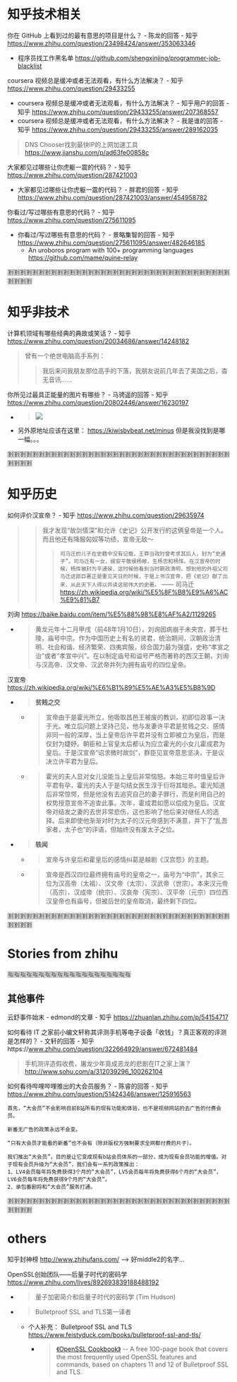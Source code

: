 
# 知乎技术相关

你在 GitHub 上看到过的最有意思的项目是什么？ - 陈龙的回答 - 知乎 https://www.zhihu.com/question/23498424/answer/353063346
- 程序员找工作黑名单 https://github.com/shengxinjing/programmer-job-blacklist

coursera 视频总是缓冲或者无法观看，有什么方法解决？ - 知乎 https://www.zhihu.com/question/29433255
- coursera 视频总是缓冲或者无法观看，有什么方法解决？ - 知乎用户的回答 - 知乎 https://www.zhihu.com/question/29433255/answer/207368557
- coursera 视频总是缓冲或者无法观看，有什么方法解决？ - 我是谁的回答 - 知乎 https://www.zhihu.com/question/29433255/answer/289162035
> DNS Chooser找到最快IP的上网加速工具 https://www.jianshu.com/p/ad63fe00858c

大家都见过哪些让你虎躯一震的代码？ - 知乎 https://www.zhihu.com/question/287421003
- 大家都见过哪些让你虎躯一震的代码？ - 胖君的回答 - 知乎 https://www.zhihu.com/question/287421003/answer/454958782

你看过/写过哪些有意思的代码？ - 知乎 https://www.zhihu.com/question/275611095
- 你看过/写过哪些有意思的代码？ - 景略集智的回答 - 知乎 https://www.zhihu.com/question/275611095/answer/482646185
  * An uroboros program with 100+ programming languages https://github.com/mame/quine-relay

:u5272::u5272::u5272::u5272::u5272::u5272::u5272::u5272::u5272::u5272::u5272::u5272::u5272::u5272::u5272::u5272::u5272::u5272::u5272::u5272::u5272::u5272::u5272::u5272::u5272::u5272::u5272::u5272::u5272::u5272::u5272::u5272::u5272::u5272::u5272::u5272::u5272::u5272::u5272::u5272:

# 知乎非技术

计算机领域有哪些经典的典故或笑话？ - 知乎 https://www.zhihu.com/question/20034686/answer/14248182
> 曾有一个绝世电脑高手系列：
>> 我后来问我朋友那位高手的下落，我朋友说前几年去了美国之后，杳无音讯……

你所见过最具正能量的图片有哪些？ - 马骋遥的回答 - 知乎 https://www.zhihu.com/question/20802446/answer/16230197
- > ![](https://pic2.zhimg.com/80/6c8dee510b8b1c6f0bf2d9df6d9f9c6c_720w.jpg)
- 另外原地址应该在这里： https://kiwisbybeat.net/minus 但是我没找到是哪一幅。。。

:u5272::u5272::u5272::u5272::u5272::u5272::u5272::u5272::u5272::u5272::u5272::u5272::u5272::u5272::u5272::u5272::u5272::u5272::u5272::u5272::u5272::u5272::u5272::u5272::u5272::u5272::u5272::u5272::u5272::u5272::u5272::u5272::u5272::u5272::u5272::u5272::u5272::u5272::u5272::u5272:

# 知乎历史

如何评价汉宣帝？ - 知乎 https://www.zhihu.com/question/29635974
>> 我才发现“故剑情深”和允许《史记》公开发行的这俩皇帝是一个人。而且他还有降服匈奴等功绩，宣帝无敌～
>>> `司马迁的儿子在史籍中没有记载，王莽当政时曾考求其后人，封为“史通子”。司马迁有一女，嫁安平敬侯杨敞，生杨忠和杨恽。在汉宣帝的时候，杨恽被封为平通侯，这时候他看到当时朝政清明，想到他的外祖父司马迁这部巨著正是重见天日的时候，于是上书汉宣帝，把《史记》献了出来，从此天下人得以共读这部伟大的史著。` —— 司马迁 https://zh.wikipedia.org/wiki/%E5%8F%B8%E9%A6%AC%E9%81%B7

刘询 https://baike.baidu.com/item/%E5%88%98%E8%AF%A2/1129265
- > 黄龙元年十二月甲戌（前48年1月10日），刘询因病崩于未央宫，葬于杜陵，庙号中宗。作为中国历史上有名的贤君，统治期间，汉朝政治清明、社会和谐、经济繁荣、四夷宾服，综合国力最为强盛，史称“孝宣之治”或者“孝宣中兴”。在以制定庙号和谥号严格而著称的西汉王朝，刘询与汉高帝、汉文帝、汉武帝并列为拥有庙号的四位皇帝。

汉宣帝 https://zh.wikipedia.org/wiki/%E6%B1%89%E5%AE%A3%E5%B8%9D
- > **贫贱之交**
  * > 宣帝由于是霍光所立，他吸取昌邑王被废的教训，初即位政事一决于光。唯立后问题上坚持己见，他与发妻许平君是贫贱之交、感情非同一般的深厚，当上皇帝后许平君并没有立即被立为皇后，而是仅封为婕妤。朝臣和上官皇太后都认为应立霍光的小女儿霍成君为皇后。于是汉宣帝“诏求微时故剑”，群臣见宣帝意思坚决，于是议决立许平君为皇后。
  * > 霍光的夫人显对女儿没能当上皇后非常恼怒。本始三年时值皇后许平君有孕，霍光的夫人于是勾结女医生淳于衍将其暗杀。霍光知道后非常惊愕，但是他没有去追究自己的妻子罪行，而是利用自己的权势授意宣帝不追查此事。次年，霍成君如愿以偿成为皇后。汉宣帝对结发之妻的去世非常悲伤，这也影响了他后来对继任人的选择。后来即使他渐渐对时为太子的汉元帝感到不满意，并下了“乱吾家者，太子也”的评语，但始终没有废太子之位。 
- > **轶闻**
  * > 宣帝与许皇后和霍皇后的感情纠葛是越剧《汉宫怨》的主题。
  * > 宣帝是西汉四位最终拥有庙号的皇帝之一，庙号为“中宗”，其余三位为汉高帝（太祖）、汉文帝（太宗）、汉武帝（世宗）。本来汉元帝（高宗）、汉成帝（统宗）、汉哀帝（宪宗）、汉平帝（元宗）四位西汉皇帝也有庙号，但被后世的皇帝取消，最终剩下四位。

:u5272::u5272::u5272::u5272::u5272::u5272::u5272::u5272::u5272::u5272::u5272::u5272::u5272::u5272::u5272::u5272::u5272::u5272::u5272::u5272::u5272::u5272::u5272::u5272::u5272::u5272::u5272::u5272::u5272::u5272::u5272::u5272::u5272::u5272::u5272::u5272::u5272::u5272::u5272::u5272:

# Stories from zhihu

:u6307::u6307::u6307::u6307::u6307::u6307::u6307::u6307::u6307::u6307::u6307::u6307::u6307::u6307::u6307::u6307::u6307::u6307::u6307::u6307:

## 其他事件

云舒事件始末 - edmond的文章 - 知乎 https://zhuanlan.zhihu.com/p/54154717

如何看待 IT 之家前小编文轩称其评测手机等电子设备「收钱」？真正客观的评测是怎样的？ - 文轩的回答 - 知乎https://www.zhihu.com/question/322664929/answer/672481484
> 手机测评造假收费，屠龙少年竟成恶龙的悲剧在IT之家上演？ http://www.sohu.com/a/312039296_100262104

如何看待哔哩哔哩推出的大会员服务？ - 陈睿的回答 - 知乎 https://www.zhihu.com/question/51424346/answer/125916563
```
首先，“大会员”不会影响目前B站所有的现有功能和体验，也不是视频网站的去广告的付费会员。

新番无广告的政策永远不会变。

“只有大会员才能看的新番”也不会有（除非版权方强制要求全网都付费的片子）。

我们推出“大会员”，目的是让它变成现有b站会员体系的一部分，成为现有会员功能的增值。对于现有会员升级为“大会员”，我们会有一系列政策推出：
1、LV4会员每年将免费获得3个月的“大会员”，LV5会员每年将免费获得6个月的“大会员”，LV6会员每年将免费获得9个月的“大会员”。
2、承包番剧将和“大会员”服务打通。
```

:u5272::u5272::u5272::u5272::u5272::u5272::u5272::u5272::u5272::u5272::u5272::u5272::u5272::u5272::u5272::u5272::u5272::u5272::u5272::u5272::u5272::u5272::u5272::u5272::u5272::u5272::u5272::u5272::u5272::u5272::u5272::u5272::u5272::u5272::u5272::u5272::u5272::u5272::u5272::u5272:

# others

知乎封神榜 http://www.zhihufans.com/  --> 好middle2的名字...

OpenSSL创始团队——后量子时代的密码学 https://www.zhihu.com/lives/892693839188488192
- > 量子加密简介和后量子时代的密码学 (Tim Hudson)
- > Bulletproof SSL and TLS第一译者
  * 个人补充： Bulletproof SSL and TLS https://www.feistyduck.com/books/bulletproof-ssl-and-tls/
    + > [《OpenSSL Cookbook》](https://www.feistyduck.com/books/openssl-cookbook/) -- A free 100-page book that covers the most frequently used OpenSSL features and commands, based on chapters 11 and 12 of Bulletproof SSL and TLS.

